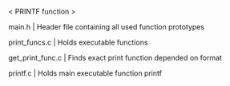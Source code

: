 < PRINTF function >

main.h | Header file containing all used function prototypes

print_funcs.c | Holds executable functions

get_print_func.c | Finds exact print function depended on format

printf.c | Holds main executable function printf

